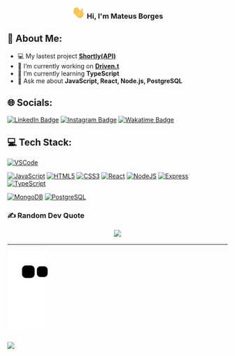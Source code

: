 <h3 align="center"><strong><img src="https://github.com/ABSphreak/ABSphreak/blob/master/gifs/Hi.gif" width="30"> Hi, I'm Mateus Borges</strong></h3>

## 💫 About Me:
- 💻 My lastest project **[Shortly(API)](https://github.com/mat-borges/shortly-api)**
- 🔭 I’m currently working on **[Driven.t](https://github.com/mat-borges/drivent_calstech)**<br>
- 🌱 I’m currently learning **TypeScript**<br>
- 💬 Ask me about **JavaScript, React, Node.js, PostgreSQL**


## 🌐 Socials:
[![LinkedIn Badge](https://img.shields.io/badge/LinkedIn-%230077B5.svg?logo=linkedin&logoColor=white)](https://linkedin.com/in/mat-borges "Connect on LinkedIn")
[![Instagram Badge](https://img.shields.io/badge/-@matbborges-f25b85?style=flat&logo=Instagram&logoColor=white)](https://www.instagram.com/matbborges/ "Follow on Instagram")
[![Wakatime Badge](https://wakatime.com/badge/user/65e091a8-99ff-49c6-96b2-fe7a9a3dd53c.svg)](https://wakatime.com/@65e091a8-99ff-49c6-96b2-fe7a9a3dd53c "See WakaTime Profile")

## 💻 Tech Stack:
[![VSCode](https://img.shields.io/badge/VSCode-007ACC?style=for-the-badge&logo=visualstudiocode&logoColor=ffffff)](https://code.visualstudio.com/ "VSCode")

[![JavaScript](https://img.shields.io/badge/javascript-%2320232a.svg?style=for-the-badge&logo=javascript&logoColor=%23F7DF1E)](https://developer.mozilla.org/en-US/docs/Web/JavaScript "JS on mdnWebDocs")
[![HTML5](https://img.shields.io/badge/html5-%23E34F26.svg?style=for-the-badge&logo=html5&logoColor=ffffff)](https://developer.mozilla.org/en-US/docs/Web/HTML "HTML on mdnWebDocs")
[![CSS3](https://img.shields.io/badge/css3-%231572B6.svg?style=for-the-badge&logo=css3&logoColor=ffffff)](https://developer.mozilla.org/en-US/docs/Web/CSS "CSS on mdnWebDocs")
[![React](https://img.shields.io/badge/react-%2320232a.svg?style=for-the-badge&logo=react&logoColor=%2361DAFB)](https://reactjs.org/ "React")
[![NodeJS](https://img.shields.io/badge/node.js-6DA55F?style=for-the-badge&logo=node.js&logoColor=ffffff)](https://nodejs.org/en/ "Node.JS")
[![Express](http://img.shields.io/badge/express-000000?style=for-the-badge&logo=express&logoColor=ffffff)](https://expressjs.com/ "Express")
[![TypeScript](http://img.shields.io/badge/TypeScript-3178C6?style=for-the-badge&logo=typescript&logoColor=ffffff)](https://www.typescriptlang.org/ "TypeScript")

[![MongoDB](http://img.shields.io/badge/MongoDB-%2320232a.svg?style=for-the-badge&logo=mongodb&logoColor=-47A248)](https://www.mongodb.com/ "MongoDB")
[![PostgreSQL](http://img.shields.io/badge/PostgreSQL-4169E1?style=for-the-badge&logo=postgresql&logoColor=ffffff)](https://www.postgresql.org/ "PostgreSQL")


### ✍️ Random Dev Quote
<div align="center">
<img width="500em" src="https://quotes-github-readme.vercel.app/api?type=horizontal&theme=tokyonight" />
</div>

---
![mateus snake svg](https://github.com/mat-borges/mat-borges/blob/output/github-contribution-grid-snake.svg)

[![](https://visitcount.itsvg.in/api?id=mat-borges&icon=2&color=4)](https://visitcount.itsvg.in)


